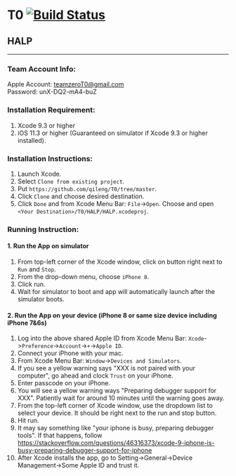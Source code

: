 # T0      [![Build Status](https://travis-ci.org/qileng/T0.svg?branch=TESTING)](https://travis-ci.org/qileng/T0)
## HALP
------------------------------------------------

### Team Account Info:

Apple Account: teamzeroT0@gmail.com </br>
Password: unX-DQ2-mA4-buZ </br>

### Installation Requirement:
1. Xcode 9.3 or higher
2. iOS 11.3 or higher (Guaranteed on simulator if Xcode 9.3 or higher installed).

### Installation Instructions:
1. Launch Xcode.
2. Select `Clone from existing project`.
3. Put `https://github.com/qileng/T0/tree/master`.
4. Click `Clone` and choose desired destination.
5. Click `Done` and from Xcode Menu Bar: `File`->`Open`. Choose and open `<Your Destination>/T0/HALP/HALP.xcodeproj`.

### Running Instruction:

#### 1. Run the App on simulator<br/>
1. From top-left corner of the Xcode window, click on button right next to `Run` and `Stop`.
2. From the drop-down menu, choose `iPhone 8`.
3. Click run.
4. Wait for simulator to boot and app will automatically launch after the simulator boots.


#### 2. Run the App on your device (iPhone 8 or same size device including iPhone 7&6s)<br/>
1. Log into the above shared Apple ID from Xcode Menu Bar: `Xcode`->`Preference`->`Account`->`+`->`Apple ID`.
2. Connect your iPhone with your mac.
3. From Xcode Menu Bar: `Window`->`Devices and Simulators`.
4. If you see a yellow warning says "XXX is not paired with your computer", go ahead and clock `Trust` on your iPhone.
5. Enter passcode on your iPhone.
6. You will see a yellow warning ways "Preparing debugger support for XXX". Patiently wait for around 10 minutes until the warning goes away.
7. From the top-left corner of Xcode window, use the dropdown list to select your device. It should be right next to the run and stop button.
7. Hit run.
8. It may say something like "your iphone is busy, preparing debugger tools". If that happens, follow https://stackoverflow.com/questions/46316373/xcode-9-iphone-is-busy-preparing-debugger-support-for-iphone
9. After Xcode installs the app, go to Setting->General->Device Management->Some Apple ID and trust it.
